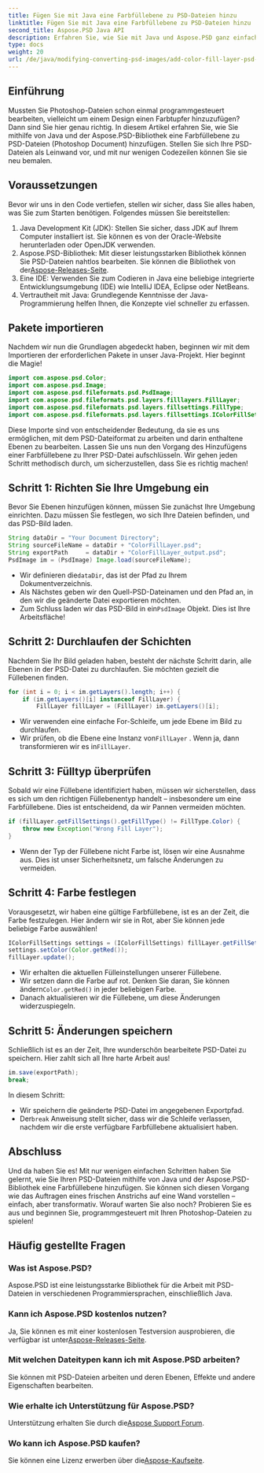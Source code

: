 ```yaml
---
title: Fügen Sie mit Java eine Farbfüllebene zu PSD-Dateien hinzu
linktitle: Fügen Sie mit Java eine Farbfüllebene zu PSD-Dateien hinzu
second_title: Aspose.PSD Java API
description: Erfahren Sie, wie Sie mit Java und Aspose.PSD ganz einfach eine Farbfüllebene zu PSD-Dateien hinzufügen. Folgen Sie unserem Schritt-für-Schritt-Tutorial für schnellere Designs.
type: docs
weight: 20
url: /de/java/modifying-converting-psd-images/add-color-fill-layer-psd-files/
---
```

## Einführung
Mussten Sie Photoshop-Dateien schon einmal programmgesteuert bearbeiten, vielleicht um einem Design einen Farbtupfer hinzuzufügen? Dann sind Sie hier genau richtig. In diesem Artikel erfahren Sie, wie Sie mithilfe von Java und der Aspose.PSD-Bibliothek eine Farbfüllebene zu PSD-Dateien (Photoshop Document) hinzufügen. Stellen Sie sich Ihre PSD-Dateien als Leinwand vor, und mit nur wenigen Codezeilen können Sie sie neu bemalen.
## Voraussetzungen
Bevor wir uns in den Code vertiefen, stellen wir sicher, dass Sie alles haben, was Sie zum Starten benötigen. Folgendes müssen Sie bereitstellen:
1. Java Development Kit (JDK): Stellen Sie sicher, dass JDK auf Ihrem Computer installiert ist. Sie können es von der Oracle-Website herunterladen oder OpenJDK verwenden.
2.  Aspose.PSD-Bibliothek: Mit dieser leistungsstarken Bibliothek können Sie PSD-Dateien nahtlos bearbeiten. Sie können die Bibliothek von der[Aspose-Releases-Seite](https://releases.aspose.com/psd/java/).
3. Eine IDE: Verwenden Sie zum Codieren in Java eine beliebige integrierte Entwicklungsumgebung (IDE) wie IntelliJ IDEA, Eclipse oder NetBeans.
4. Vertrautheit mit Java: Grundlegende Kenntnisse der Java-Programmierung helfen Ihnen, die Konzepte viel schneller zu erfassen.
## Pakete importieren
Nachdem wir nun die Grundlagen abgedeckt haben, beginnen wir mit dem Importieren der erforderlichen Pakete in unser Java-Projekt. Hier beginnt die Magie! 
```java
import com.aspose.psd.Color;
import com.aspose.psd.Image;
import com.aspose.psd.fileformats.psd.PsdImage;
import com.aspose.psd.fileformats.psd.layers.filllayers.FillLayer;
import com.aspose.psd.fileformats.psd.layers.fillsettings.FillType;
import com.aspose.psd.fileformats.psd.layers.fillsettings.IColorFillSettings;
```
Diese Importe sind von entscheidender Bedeutung, da sie es uns ermöglichen, mit dem PSD-Dateiformat zu arbeiten und darin enthaltene Ebenen zu bearbeiten.
Lassen Sie uns nun den Vorgang des Hinzufügens einer Farbfüllebene zu Ihrer PSD-Datei aufschlüsseln. Wir gehen jeden Schritt methodisch durch, um sicherzustellen, dass Sie es richtig machen!
## Schritt 1: Richten Sie Ihre Umgebung ein
Bevor Sie Ebenen hinzufügen können, müssen Sie zunächst Ihre Umgebung einrichten. Dazu müssen Sie festlegen, wo sich Ihre Dateien befinden, und das PSD-Bild laden. 
```java
String dataDir = "Your Document Directory";
String sourceFileName = dataDir + "ColorFillLayer.psd";
String exportPath     = dataDir + "ColorFillLayer_output.psd";
PsdImage im = (PsdImage) Image.load(sourceFileName);
```
-  Wir definieren die`dataDir`, das ist der Pfad zu Ihrem Dokumentverzeichnis.
- Als Nächstes geben wir den Quell-PSD-Dateinamen und den Pfad an, in den wir die geänderte Datei exportieren möchten.
-  Zum Schluss laden wir das PSD-Bild in ein`PsdImage` Objekt. Dies ist Ihre Arbeitsfläche!
## Schritt 2: Durchlaufen der Schichten
Nachdem Sie Ihr Bild geladen haben, besteht der nächste Schritt darin, alle Ebenen in der PSD-Datei zu durchlaufen. Sie möchten gezielt die Füllebenen finden.
```java
for (int i = 0; i < im.getLayers().length; i++) {
    if (im.getLayers()[i] instanceof FillLayer) {
        FillLayer fillLayer = (FillLayer) im.getLayers()[i];
```
- Wir verwenden eine einfache For-Schleife, um jede Ebene im Bild zu durchlaufen.
-  Wir prüfen, ob die Ebene eine Instanz von`FillLayer` . Wenn ja, dann transformieren wir es in`FillLayer`.
## Schritt 3: Fülltyp überprüfen
Sobald wir eine Füllebene identifiziert haben, müssen wir sicherstellen, dass es sich um den richtigen Füllebenentyp handelt – insbesondere um eine Farbfüllebene. Dies ist entscheidend, da wir Pannen vermeiden möchten.
```java
if (fillLayer.getFillSettings().getFillType() != FillType.Color) {
    throw new Exception("Wrong Fill Layer");
}
```
- Wenn der Typ der Füllebene nicht Farbe ist, lösen wir eine Ausnahme aus. Dies ist unser Sicherheitsnetz, um falsche Änderungen zu vermeiden.
## Schritt 4: Farbe festlegen
Vorausgesetzt, wir haben eine gültige Farbfüllebene, ist es an der Zeit, die Farbe festzulegen. Hier ändern wir sie in Rot, aber Sie können jede beliebige Farbe auswählen!
```java
IColorFillSettings settings = (IColorFillSettings) fillLayer.getFillSettings();
settings.setColor(Color.getRed());
fillLayer.update();
```
- Wir erhalten die aktuellen Fülleinstellungen unserer Füllebene.
-  Wir setzen dann die Farbe auf rot. Denken Sie daran, Sie können ändern`Color.getRed()` in jeder beliebigen Farbe.
- Danach aktualisieren wir die Füllebene, um diese Änderungen widerzuspiegeln.
## Schritt 5: Änderungen speichern
Schließlich ist es an der Zeit, Ihre wunderschön bearbeitete PSD-Datei zu speichern. Hier zahlt sich all Ihre harte Arbeit aus!
```java
im.save(exportPath);
break;
```
In diesem Schritt:
- Wir speichern die geänderte PSD-Datei im angegebenen Exportpfad.
-  Der`break` Anweisung stellt sicher, dass wir die Schleife verlassen, nachdem wir die erste verfügbare Farbfüllebene aktualisiert haben.
## Abschluss
Und da haben Sie es! Mit nur wenigen einfachen Schritten haben Sie gelernt, wie Sie Ihren PSD-Dateien mithilfe von Java und der Aspose.PSD-Bibliothek eine Farbfüllebene hinzufügen. Sie können sich diesen Vorgang wie das Auftragen eines frischen Anstrichs auf eine Wand vorstellen – einfach, aber transformativ. Worauf warten Sie also noch? Probieren Sie es aus und beginnen Sie, programmgesteuert mit Ihren Photoshop-Dateien zu spielen!
## Häufig gestellte Fragen
### Was ist Aspose.PSD?  
Aspose.PSD ist eine leistungsstarke Bibliothek für die Arbeit mit PSD-Dateien in verschiedenen Programmiersprachen, einschließlich Java.
### Kann ich Aspose.PSD kostenlos nutzen?  
 Ja, Sie können es mit einer kostenlosen Testversion ausprobieren, die verfügbar ist unter[Aspose-Releases-Seite](https://releases.aspose.com/).
### Mit welchen Dateitypen kann ich mit Aspose.PSD arbeiten?  
Sie können mit PSD-Dateien arbeiten und deren Ebenen, Effekte und andere Eigenschaften bearbeiten.
### Wie erhalte ich Unterstützung für Aspose.PSD?  
 Unterstützung erhalten Sie durch die[Aspose Support Forum](https://forum.aspose.com/c/psd/34).
### Wo kann ich Aspose.PSD kaufen?  
 Sie können eine Lizenz erwerben über die[Aspose-Kaufseite](https://purchase.aspose.com/buy).